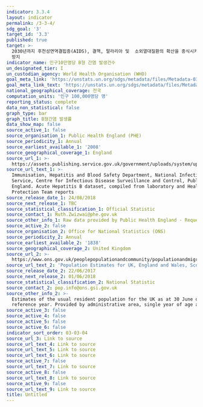 ```yaml
---
indicator: 3.3.4
layout: indicator
permalink: /3-3-4/
sdg_goal: '3'
target_id: '3.3'
published: true
target: >-
  2030년까지 후천성면역결핍증(AIDS), 결핵, 말라리아 및  소외열대질환의 확산을 종식시키고, 간염, 수인성 질병 및 기타 전염성 질병
  방지
indicator_name: 인구10만명당 B형 간염 발생건수
un_designated_tier: I
un_custodian_agency: World Health Organisation (WHO)
goal_meta_link: 'https://unstats.un.org/sdgs/metadata/files/Metadata-03-03-04.pdf'
goal_meta_link_text: 'https://unstats.un.org/sdgs/metadata/files/Metadata-03-03-04.pdf'
national_geographical_coverage: 전국
computation_units: '인구 100,000명당 명'
reporting_status: complete
data_non_statistical: false
graph_type: bar
graph_title: B형간염 발생률
data_show_map: false
source_active_1: false
source_organisation_1: Public Health England (PHE)
source_periodicity_1: Annual
source_earliest_available_1: '2008'
source_geographical_coverage_1: England
source_url_1: >-
  https://assets.publishing.service.gov.uk/government/uploads/system/uploads/attachment_data/file/736145/hpr3118_hepB.pdf
source_url_text_1: >-
  Immunisation, Hepatitis and Blood Safety Department, National Infection
  Service, Centre for Infectious Disease Surveillance and Control, Public Health
  England. Acute Hepatitis B dataset, compiled from laboratory and Health
  Protection Team reports
source_release_date_1: 24/08/2018
source_next_release_1: TBC
source_statistical_classification_1: Official Statistic
source_contact_1: Ruth.Zwizwai@phe.gov.uk
source_other_info_1: Raw data provided by Public Health England - Requested from source report
source_active_2: false
source_organisation_2: Office for National Statistics (ONS)
source_periodicity_2: Annual
source_earliest_available_2: '1838'
source_geographical_coverage_2: United Kingdom
source_url_2: >-
  https://www.ons.gov.uk/peoplepopulationandcommunity/populationandmigration/populationestimates/datasets/populationestimatesforukenglandandwalesscotlandandnorthernireland
source_url_text_2: 'Population Estimates for UK, England and Wales, Scotland and Northern Ireland'
source_release_date_2: 22/06/2017
source_next_release_2: 01/06/2018
source_statistical_classification_2: National Statistic
source_contact_2: pop.info@ons.gsi.gov.uk
source_other_info_2: >-
  Estimates of the usual resident population for the UK as at 30 June of the
  reference year. Provided by administrative area, single year of age and sex
source_active_3: false
source_active_4: false
source_active_5: false
source_active_6: false
indicator_sort_order: 03-03-04
source_url_3: Link to source
source_url_text_4: Link to source
source_url_text_5: Link to source
source_url_text_6: Link to source
source_active_7: false
source_url_text_7: Link to source
source_active_8: false
source_url_text_8: Link to source
source_active_9: false
source_url_text_9: Link to source
title: Untitled
---
```

